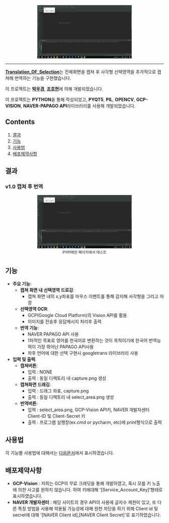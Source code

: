 <div align="center">
    <img src="./images/demo_play.gif" width="300">
</div>

-----------------

[**Translation_OF_Selection**](https://github.com/dnrudzx/translation-of-selection)는 전체화면을 캡쳐 후 사각형 선택영역을 추가적으로 캡쳐해 번역하는 기능을 구현했습니다.  

이 프로젝트는 [**박우경**](https://dnrudzx.github.io/web/), [**조호현**](https://github.com/)에 의해 개발되었습니다.  

이 프로젝트는 **PYTHON**을 통해 작성되었고, **PYQT5**, **PIL**, **OPENCV**, **GCP-VISION**, **NAVER-PAPAGO API**라이브러리를 사용해 개발되었습니다.

</p>

## Contents
1. [결과](#결과)
2. [기능](#기능)
3. [사용법](#사용법)
4. [배포제약사항](#배포제약사항)


## 결과
### v1.0 캡쳐 후 번역
<p align="center">
    <img src="./images/v1.0.gif" width=300>
    <br>
    <sup><a href="https://pypi.org/" target="_blank"></a>PYPI메인 페이지에서 테스트</sup>
</p>



## 기능
- **주요 기능**:
    - **캡쳐 화면 내 선택영역 드로깅**:
        - 캡쳐 화면 내의 x,y좌표를 마우스 이벤트를 통해 감지해 사각형을 그리고 저장
    - **선택영역 OCR**:
        - GCP(Google Cloud Platform)의 Vision API를 활용
        - 이미지를 전송후 응답메시지 처리후 출력
    - **번역 기능**:
        - NAVER PAPAGO API 사용
        - 1차적인 목표로 영어를 한국어로 변환하는 것이 목적이기에 한국어 번역능력이 가장 뛰어난 PAPAGO API사용
        - 차후 언어에 대한 선택 구현시 googletrans 라이브러리 사용
- **입력 및 출력**:
    - **캡쳐버튼**:
        - 입력 : NONE
        - 출력 : 동일 디렉토리 내 capture.png 생성
    - **캡쳐화면 드래깅**:
        - 입력 : 드래그 좌표, capture.png
        - 출력 : 동일 디렉토리 내 select_area.png 생성
    - **번역버튼**:
        - 입력 : select_area.png, GCP-Vision API키, NAVER 개발자센터 Client-ID 및 Client-Secret 키
        - 출력 : 프로그램 실행창(ex.cmd or pycharm, etc)에 print형식으로 출력



## 사용법
각 기능별 사용법에 대해서는 [다음문서](https://github.com/)에서 표시하겠습니다.



## 배포제약사항
- **GCP-Vision** : 저희는 GCP의 무료 크레딧을 통해 개발하였고, 혹시 모를 키 노출에 의한 사고를 원하지 않습니다. 하여 키에대해 '[Service_Account_Key]'형태로 표시하였습니다.
- **NAVER 개발자센터** : 해당 사이트의 경우 API의 사용에 글자수 제한이 있고, 또 다른 특정 방법을 사용해 악용될 가능성에 대해 원천 차단을 하기 위해 Client id 및 secret에 대해 '[NAVER Client id],[NAVER Client Secret]'로 표기하였습니다.